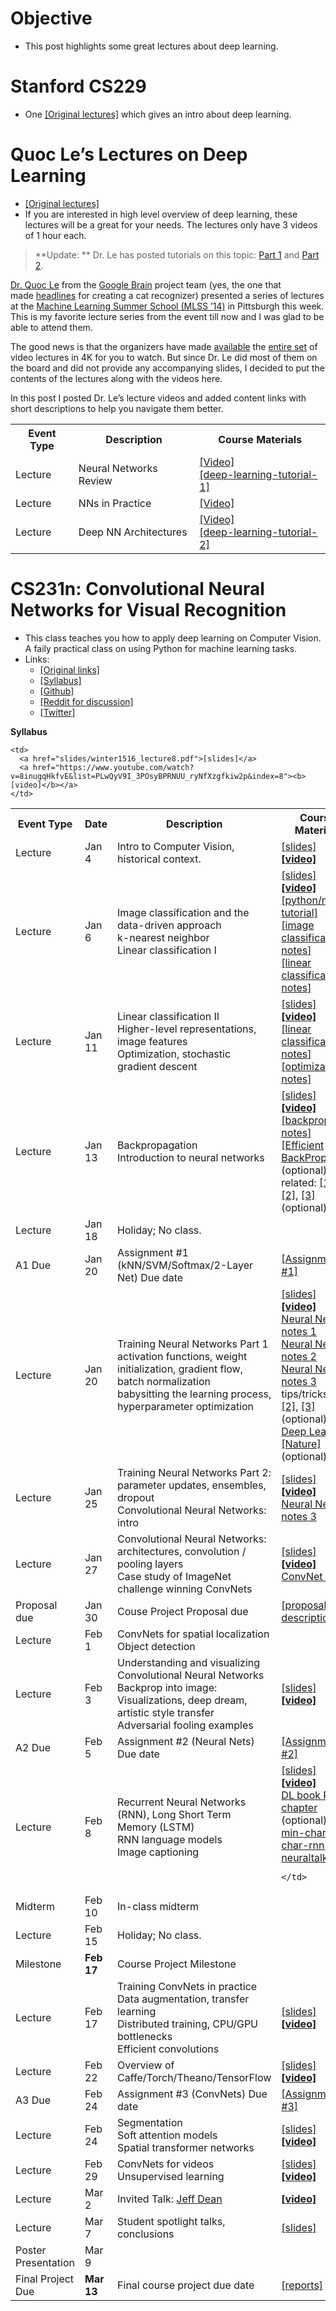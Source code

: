 
# Objective

- This post highlights some great lectures about deep learning.

# Stanford CS229

- One [[Original lectures]](http://cs229.stanford.edu/materials/CS229-DeepLearning.pdf) which gives an intro about deep learning.

# Quoc Le’s Lectures on Deep Learning

- [[Original lectures]](http://www.trivedigaurav.com/blog/quoc-les-lectures-on-deep-learning)
- If you are interested in high level overview of deep learning, these lectures will be a great for your needs. The lectures only have 3 videos of 1 hour each.

> **Update: ** Dr. Le has posted tutorials on this topic: [Part 1](http://cs.stanford.edu/~quocle/tutorial1.pdf) and [Part 2](http://cs.stanford.edu/~quocle/tutorial2.pdf).

[Dr. Quoc Le](http://cs.stanford.edu/~quocle/) from the [Google Brain](http://en.wikipedia.org/wiki/Google_Brain) project team (yes, the one that made [headlines](http://www.nytimes.com/2012/06/26/technology/in-a-big-network-of-computers-evidence-of-machine-learning.html?pagewanted=all&_r=0) for creating a cat recognizer) presented a series of lectures at the [Machine Learning Summer School (MLSS ’14)](http://www.mlss2014.com/) in Pittsburgh this week. This is my favorite lecture series from the event till now and I was glad to be able to attend them.

The good news is that the organizers have made [available](http://www.mlss2014.com/materials.html) the [entire set](https://www.youtube.com/watch?v=4myTpLua0EM&index=1&list=PLZSO_6-bSqHQCIYxE3ycGLXHMjK3XV7Iz) of video lectures in 4K for you to watch. But since Dr. Le did most of them on the board and did not provide any accompanying slides, I decided to put the contents of the lectures along with the videos here.

In this post I posted Dr. Le’s lecture videos and added content links with short descriptions to help you navigate them better.

<table>
    <th>Event Type</th><th>Description</th><th>Course Materials</th>
  </tr>
  <tr>
    <td>Lecture</td>
    <td>Neural Networks Review</td>
    <td>
    <a href="https://www.youtube.com/watch?v=IxflKHX7aes&list=PLZSO_6-bSqHQCIYxE3ycGLXHMjK3XV7Iz&index=21">[Video]</a><br>
    <a href="https://github.com/tuanavu/data-science-notebooks/blob/master/deep-learning/quoc-le-lectures/deep-learning-tutorial1.pdf">[deep-learning-tutorial-1]</a><br>    
    </td>
  </tr>
  <tr>
    <td>Lecture</td>
    <td>NNs in Practice</td>
    <td>
    <a href="https://www.youtube.com/watch?v=0EM1v6jDD_E&list=PLZSO_6-bSqHQCIYxE3ycGLXHMjK3XV7Iz&index=22">[Video]</a>
    </td>
  </tr>
  <tr>
    <td>Lecture</td>
    <td>Deep NN Architectures</td>
    <td>
    <a href="https://www.youtube.com/watch?v=6yHO8pi0GZ8&index=23&list=PLZSO_6-bSqHQCIYxE3ycGLXHMjK3XV7Iz">[Video]</a><br>
    <a href="https://github.com/tuanavu/data-science-notebooks/blob/master/deep-learning/quoc-le-lectures/deep-learning-tutorial2.pdf">[deep-learning-tutorial-2]</a><br>    
    </td>
  </tr>
</tbody>
</table>

# CS231n: Convolutional Neural Networks for Visual Recognition

- This class teaches you how to apply deep learning on Computer Vision. A faily practical class on using Python for machine learning tasks.
- Links:
    - [[Original links]](http://cs231n.stanford.edu/)
    - [[Syllabus]](http://cs231n.stanford.edu/syllabus.html)
    - [[Github]](http://cs231n.github.io/)
    - [[Reddit for discussion]](https://www.reddit.com/r/cs231n)
    - [[Twitter]](https://twitter.com/cs231n)

**Syllabus**

<table>
    <th>Event Type</th><th>Date</th><th>Description</th><th>Course Materials</th>
  </tr>
  <tr>
    <td>Lecture</td>
    <td>Jan 4</td>
    <td>Intro to Computer Vision, historical context.</td>
    <td><a href="slides/winter1516_lecture1.pdf">[slides]</a>
        <a href="https://www.youtube.com/watch?v=NfnWJUyUJYU&index=1&list=PLwQyV9I_3POsyBPRNUU_ryNfXzgfkiw2p"><b>[video]</b></a>
    </td>
  </tr>
  <tr>
    <td>Lecture</td>
    <td>Jan 6</td>
    <td>Image classification and the data-driven approach <br> k-nearest neighbor <br> Linear classification I</td>
    <td><a href="slides/winter1516_lecture2.pdf">[slides]</a>
        <a href="https://www.youtube.com/watch?v=8inugqHkfvE&list=PLwQyV9I_3POsyBPRNUU_ryNfXzgfkiw2p&index=2"><b>[video]</b></a>
    <br>
    <a href="http://cs231n.github.io/python-numpy-tutorial">[python/numpy tutorial]</a><br>
    <a href="http://cs231n.github.io/classification">[image classification notes]</a><br>
    <a href="http://cs231n.github.io/linear-classify">[linear classification notes]</a><br>
    </td>
  </tr>
  <tr>
    <td>Lecture</td>
    <td>Jan 11</td>
    <td>
     Linear classification II<br>
     Higher-level representations, image features<br>
     Optimization, stochastic gradient descent</td>
    <td>
      <a href="slides/winter1516_lecture3.pdf">[slides]</a>
      <a href="https://www.youtube.com/watch?v=8inugqHkfvE&list=PLwQyV9I_3POsyBPRNUU_ryNfXzgfkiw2p&index=3"><b>[video]</b></a>
      <br>
      <a href="http://cs231n.github.io/linear-classify">[linear classification notes]</a><br>
      <a href="http://cs231n.github.io/optimization-1">[optimization notes]</a>
    </td>
  </tr>
  <tr>
    <td>Lecture</td>
    <td>Jan 13</td>
    <td>Backpropagation<br>
     Introduction to neural networks</td>
    <td>
      <a href="slides/winter1516_lecture4.pdf">[slides]</a>
      <a href="https://www.youtube.com/watch?v=8inugqHkfvE&list=PLwQyV9I_3POsyBPRNUU_ryNfXzgfkiw2p&index=4"><b>[video]</b></a>
      <br>
      <a href="http://cs231n.github.io/optimization-2">[backprop notes]</a><br>
      <a href="http://yann.lecun.com/exdb/publis/pdf/lecun-98b.pdf">[Efficient BackProp]</a> (optional)<br>
      related: <a href="http://colah.github.io/posts/2015-08-Backprop/">[1]</a>, <a href="http://neuralnetworksanddeeplearning.com/chap2.html">[2]</a>, <a href="https://www.youtube.com/watch?v=q0pm3BrIUFo">[3]</a> (optional)
    </td>
  </tr>
  <tr class="info">
    <td>Lecture</td>
    <td>Jan 18</td>
    <td>Holiday; No class.</td>
    <td></td>
  </tr>
  <tr class="warning">
    <td>A1 Due</td>
    <td>Jan 20</td>
    <td>Assignment #1 (kNN/SVM/Softmax/2-Layer Net) Due date</td>
    <td><a href="http://cs231n.github.io/assignments2016/assignment1/">[Assignment #1]</a></td>
  </tr>
  <tr>
    <td>Lecture</td>
    <td>Jan 20</td>
    <td>Training Neural Networks Part 1<br>
    activation functions, weight initialization, gradient flow, batch normalization<br>
    babysitting the learning process, hyperparameter optimization
    </td>
    <td>
      <a href="slides/winter1516_lecture5.pdf">[slides]</a>
      <a href="https://www.youtube.com/watch?v=8inugqHkfvE&list=PLwQyV9I_3POsyBPRNUU_ryNfXzgfkiw2p&index=5"><b>[video]</b></a>
      <br>
      <a href="http://cs231n.github.io/neural-networks-1/">Neural Nets notes 1</a><br>
      <a href="http://cs231n.github.io/neural-networks-2/">Neural Nets notes 2</a><br>
      <a href="http://cs231n.github.io/neural-networks-3/">Neural Nets notes 3</a><br>
      tips/tricks: 
      <a href="http://research.microsoft.com/pubs/192769/tricks-2012.pdf">[1]</a>, 
      <a href="http://yann.lecun.com/exdb/publis/pdf/lecun-98b.pdf">[2]</a>, 
      <a href="http://arxiv.org/pdf/1206.5533v2.pdf">[3]</a> (optional)
      <br>
      <a href="http://www.nature.com/nature/journal/v521/n7553/full/nature14539.html">Deep Learning [Nature]</a> (optional)
    </td>
  </tr>
  <tr>
    <td>Lecture</td>
    <td>Jan 25</td>
    <td>
      Training Neural Networks Part 2: parameter updates, ensembles, dropout<br>
      Convolutional Neural Networks: intro
    </td>
    <td>
      <a href="slides/winter1516_lecture6.pdf">[slides]</a>
      <a href="https://www.youtube.com/watch?v=8inugqHkfvE&list=PLwQyV9I_3POsyBPRNUU_ryNfXzgfkiw2p&index=6"><b>[video]</b></a>
      <br>
      <a href="http://cs231n.github.io/neural-networks-3/">Neural Nets notes 3</a><br>
    </td>
  </tr>
  <tr>
    <td>Lecture</td>
    <td>Jan 27</td>
    <td>
      Convolutional Neural Networks: architectures, convolution / pooling layers<br>
      Case study of ImageNet challenge winning ConvNets
    </td>
    <td>
      <a href="slides/winter1516_lecture7.pdf">[slides]</a>
      <a href="https://www.youtube.com/watch?v=8inugqHkfvE&list=PLwQyV9I_3POsyBPRNUU_ryNfXzgfkiw2p&index=7"><b>[video]</b></a>
      <br>
      <a href="http://cs231n.github.io/convolutional-networks/">ConvNet notes</a><br>
    </td>
  </tr>
  <tr class="warning">
    <td>Proposal due</td>
    <td>Jan 30</td>
    <td>Couse Project Proposal due</td>
    <td><a href="http://cs231n.stanford.edu/project.html">[proposal description]</a></td>
  </tr>
  <tr>
    <td>Lecture</td>
    <td>Feb 1</td>
    <td>
      ConvNets for spatial localization<br>
      Object detection</td>
    
    <td>
      <a href="slides/winter1516_lecture8.pdf">[slides]</a>
      <a href="https://www.youtube.com/watch?v=8inugqHkfvE&list=PLwQyV9I_3POsyBPRNUU_ryNfXzgfkiw2p&index=8"><b>[video]</b></a>
    </td>
  </tr>
  <tr>
    <td>Lecture</td>
    <td>Feb 3</td>
    <td>
      Understanding and visualizing Convolutional Neural Networks<br> 
      Backprop into image: Visualizations, deep dream, artistic style transfer<br>
      Adversarial fooling examples<br>
    </td>
    <td>
      <a href="slides/winter1516_lecture9.pdf">[slides]</a>
      <a href="https://www.youtube.com/watch?v=8inugqHkfvE&list=PLwQyV9I_3POsyBPRNUU_ryNfXzgfkiw2p&index=9"><b>[video]</b></a>
    </td>
  </tr>
  <tr class="warning">
    <td>A2 Due</td>
    <td>Feb 5</td>
    <td>Assignment #2 (Neural Nets) Due date</td>
    <td><a href="http://cs231n.github.io/assignments2016/assignment2/">[Assignment #2]</a></td>
  </tr>
  <tr>  
    <td>Lecture</td>
    <td>Feb 8</td>
    <td>
      Recurrent Neural Networks (RNN), Long Short Term Memory (LSTM)<br>
      RNN language models<br>
      Image captioning
    </td>
    <td>
      <a href="slides/winter1516_lecture10.pdf">[slides]</a>
      <a href="https://www.youtube.com/watch?v=8inugqHkfvE&list=PLwQyV9I_3POsyBPRNUU_ryNfXzgfkiw2p&index=10"><b>[video]</b></a>
      <br>
      <a href="http://www.deeplearningbook.org/contents/rnn.html">DL book RNN chapter</a> (optional)<br>
      <a href="https://gist.github.com/karpathy/d4dee566867f8291f086">min-char-rnn</a>, <a href="https://github.com/karpathy/char-rnn">char-rnn</a>, <a href="https://github.com/karpathy/neuraltalk2">neuraltalk2</a>

    </td>
  </tr>
  <tr class="danger">
    <td>Midterm</td>
    <td>Feb 10</td>
    <td>In-class midterm</td>
    <td></td>
  </tr>
  <tr class="info">
    <td>Lecture</td>
    <td>Feb 15</td>
    <td>Holiday; No class.</td>
    <td></td>
  </tr>
  <tr class="warning">
    <td>Milestone</td>
    <td><b>Feb 17</b></td>
    <td>Course Project Milestone</td>
    <td></td>
  </tr>
  <tr>
    <td>Lecture</td>
    <td>Feb 17</td>
    <td>
      Training ConvNets in practice<br>
      Data augmentation, transfer learning<br> 
      Distributed training, CPU/GPU bottlenecks<br>
      Efficient convolutions<br>
    </td>
    <td>
      <a href="slides/winter1516_lecture11.pdf">[slides]</a>
      <a href="https://www.youtube.com/watch?v=8inugqHkfvE&list=PLwQyV9I_3POsyBPRNUU_ryNfXzgfkiw2p&index=11"><b>[video]</b></a>
    </td>
  </tr>
  <tr>
    <td>Lecture</td>
    <td>Feb 22</td>
    <td>
      Overview of Caffe/Torch/Theano/TensorFlow
    </td>
    <td>
      <a href="slides/winter1516_lecture12.pdf">[slides]</a>
      <a href="https://www.youtube.com/watch?v=8inugqHkfvE&list=PLwQyV9I_3POsyBPRNUU_ryNfXzgfkiw2p&index=12"><b>[video]</b></a>
    </td>
  </tr>
  <tr class="warning">
    <td>A3 Due</td>
    <td>Feb 24</td>
    <td>Assignment #3 (ConvNets) Due date</td>
    <td><a href="http://cs231n.github.io/assignments2016/assignment3/">[Assignment #3]</a></td>
  </tr>
  <tr>
    <td>Lecture</td>
    <td>Feb 24</td>
    <td>
      Segmentation<br>
      Soft attention models<br>
      Spatial transformer networks<br>
    </td>
    <td>
      <a href="slides/winter1516_lecture13.pdf">[slides]</a>
      <a href="https://www.youtube.com/watch?v=8inugqHkfvE&list=PLwQyV9I_3POsyBPRNUU_ryNfXzgfkiw2p&index=13"><b>[video]</b></a>
    </td>
  </tr>
  <tr>
    <td>Lecture</td>
    <td>Feb 29</td>
    <td>
      ConvNets for videos<br>
      Unsupervised learning<br>
   </td>
    <td>
      <a href="slides/winter1516_lecture14.pdf">[slides]</a>
      <a href="https://www.youtube.com/watch?v=8inugqHkfvE&list=PLwQyV9I_3POsyBPRNUU_ryNfXzgfkiw2p&index=14"><b>[video]</b></a>
    </td>
  </tr>
  <tr class="info">
    <td>Lecture</td>
    <td>Mar 2</td>
    <td>
      Invited Talk: <a href="https://en.wikipedia.org/wiki/Jeff_Dean_(computer_scientist)">Jeff Dean</a>
    </td><td>
      <a href="https://www.youtube.com/watch?v=T7YkPWpwFD4&list=PLwQyV9I_3POsyBPRNUU_ryNfXzgfkiw2p&index=15"><b>[video]</b></a>
    </td>
  </tr>
  <tr>
    <td>Lecture</td>
    <td>Mar 7</td>
    <td>Student spotlight talks, conclusions</td>
    <td>
      <a href="slides/winter1516_lecture15.pdf">[slides]</a>
    </td>
  </tr>
  <tr class="danger">
    <td>Poster Presentation</td>
    <td>Mar 9</td>
    <td></td>
    <td></td>
  </tr>
  <tr class="warning">
    <td>Final Project Due</td>
    <td><b>Mar 13</b></td>
    <td>Final course project due date</td>
    <td>
      <a href="http://cs231n.stanford.edu/reports2016.html">[reports]</a>
    </td>
  </tr>
</table>
